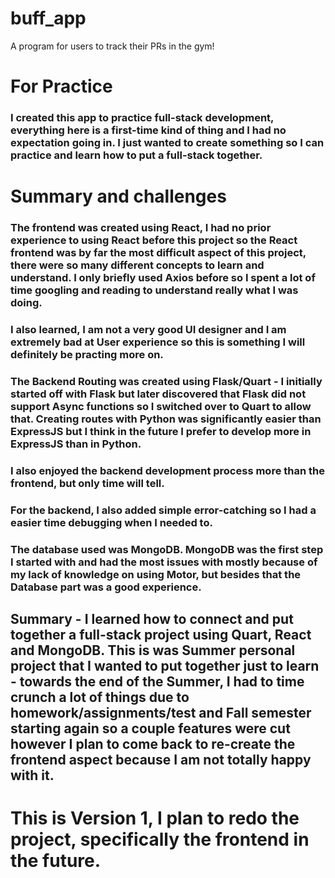 # buff_app
A program for users to track their PRs in the gym!

# For Practice
### I created this app to practice full-stack development, everything here is a first-time kind of thing and I had no expectation going in. I just wanted to create something so I can practice and learn how to put a full-stack together.

# Summary and challenges

### The frontend was created using React, I had no prior experience to using React before this project so the React frontend was by far the most difficult aspect of this project, there were so many different concepts to learn and understand. I only briefly used Axios before so I spent a lot of time googling and reading to understand really what I was doing.
### I also learned, I am not a very good UI designer and I am extremely bad at User experience so this is something I will definitely be practing more on.

### The Backend Routing was created using Flask/Quart - I initially started off with Flask but later discovered that Flask did not support Async functions so I switched over to Quart to allow that. Creating routes with Python was significantly easier than ExpressJS but I think in the future I prefer to develop more in ExpressJS than in Python.
### I also enjoyed the backend development process more than the frontend, but only time will tell.
### For the backend, I also added simple error-catching so I had a easier time debugging when I needed to.

### The database used was MongoDB. MongoDB was the first step I started with and had the most issues with mostly because of my lack of knowledge on using Motor, but besides that the Database part was a good experience.

## Summary - I learned how to connect and put together a full-stack project using Quart, React and MongoDB. This is was Summer personal project that I wanted to put together just to learn - towards the end of the Summer, I had to time crunch a lot of things due to homework/assignments/test and Fall semester starting again so a couple features were cut however I plan to come back to re-create the frontend aspect because I am not totally happy with it.

# This is Version 1, I plan to redo the project, specifically the frontend in the future.


